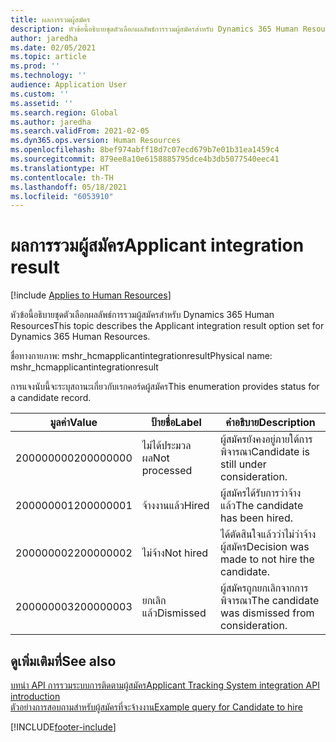 ```yaml
---
title: ผลการรวมผู้สมัคร
description: หัวข้อนี้อธิบายชุดตัวเลือกผลลัพธ์การรวมผู้สมัครสำหรับ Dynamics 365 Human Resources
author: jaredha
ms.date: 02/05/2021
ms.topic: article
ms.prod: ''
ms.technology: ''
audience: Application User
ms.custom: ''
ms.assetid: ''
ms.search.region: Global
ms.author: jaredha
ms.search.validFrom: 2021-02-05
ms.dyn365.ops.version: Human Resources
ms.openlocfilehash: 8bef974abff18d7c07ecd679b7e01b31ea1459c4
ms.sourcegitcommit: 879ee8a10e6158885795dce4b3db5077540eec41
ms.translationtype: HT
ms.contentlocale: th-TH
ms.lasthandoff: 05/18/2021
ms.locfileid: "6053910"
---
```

# <a name="applicant-integration-result"></a><span data-ttu-id="7a9b9-103">ผลการรวมผู้สมัคร</span><span class="sxs-lookup"><span data-stu-id="7a9b9-103">Applicant integration result</span></span>

[!include [Applies to Human Resources](../includes/applies-to-hr.md)]

<span data-ttu-id="7a9b9-104">หัวข้อนี้อธิบายชุดตัวเลือกผลลัพธ์การรวมผู้สมัครสำหรับ Dynamics 365 Human Resources</span><span class="sxs-lookup"><span data-stu-id="7a9b9-104">This topic describes the Applicant integration result option set for Dynamics 365 Human Resources.</span></span>

<span data-ttu-id="7a9b9-105">ชื่อทางกายภาพ: mshr_hcmapplicantintegrationresult</span><span class="sxs-lookup"><span data-stu-id="7a9b9-105">Physical name: mshr_hcmapplicantintegrationresult</span></span>

<span data-ttu-id="7a9b9-106">การแจงนับนี้จะระบุสถานะเกี่ยวกับเรกคอร์ดผู้สมัคร</span><span class="sxs-lookup"><span data-stu-id="7a9b9-106">This enumeration provides status for a candidate record.</span></span>

| <span data-ttu-id="7a9b9-107">มูลค่า</span><span class="sxs-lookup"><span data-stu-id="7a9b9-107">Value</span></span> | <span data-ttu-id="7a9b9-108">ป้ายชื่อ</span><span class="sxs-lookup"><span data-stu-id="7a9b9-108">Label</span></span> | <span data-ttu-id="7a9b9-109">คำอธิบาย</span><span class="sxs-lookup"><span data-stu-id="7a9b9-109">Description</span></span> |
| --- | --- | --- |
| <span data-ttu-id="7a9b9-110">200000000</span><span class="sxs-lookup"><span data-stu-id="7a9b9-110">200000000</span></span> | <span data-ttu-id="7a9b9-111">ไม่ได้ประมวลผล</span><span class="sxs-lookup"><span data-stu-id="7a9b9-111">Not processed</span></span> | <span data-ttu-id="7a9b9-112">ผู้สมัครยังคงอยู่ภายใต้การพิจารณา</span><span class="sxs-lookup"><span data-stu-id="7a9b9-112">Candidate is still under consideration.</span></span> |
| <span data-ttu-id="7a9b9-113">200000001</span><span class="sxs-lookup"><span data-stu-id="7a9b9-113">200000001</span></span> | <span data-ttu-id="7a9b9-114">จ้างงานแล้ว</span><span class="sxs-lookup"><span data-stu-id="7a9b9-114">Hired</span></span> | <span data-ttu-id="7a9b9-115">ผู้สมัครได้รับการว่าจ้างแล้ว</span><span class="sxs-lookup"><span data-stu-id="7a9b9-115">The candidate has been hired.</span></span> |
| <span data-ttu-id="7a9b9-116">200000002</span><span class="sxs-lookup"><span data-stu-id="7a9b9-116">200000002</span></span> | <span data-ttu-id="7a9b9-117">ไม่จ้าง</span><span class="sxs-lookup"><span data-stu-id="7a9b9-117">Not hired</span></span> | <span data-ttu-id="7a9b9-118">ได้ตัดสินใจแล้วว่าไม่ว่าจ้างผู้สมัคร</span><span class="sxs-lookup"><span data-stu-id="7a9b9-118">Decision was made to not hire the candidate.</span></span> |
| <span data-ttu-id="7a9b9-119">200000003</span><span class="sxs-lookup"><span data-stu-id="7a9b9-119">200000003</span></span> | <span data-ttu-id="7a9b9-120">ยกเลิกแล้ว</span><span class="sxs-lookup"><span data-stu-id="7a9b9-120">Dismissed</span></span> | <span data-ttu-id="7a9b9-121">ผู้สมัครถูกยกเลิกจากการพิจารณา</span><span class="sxs-lookup"><span data-stu-id="7a9b9-121">The candidate was dismissed from consideration.</span></span> |

## <a name="see-also"></a><span data-ttu-id="7a9b9-122">ดูเพิ่มเติมที่</span><span class="sxs-lookup"><span data-stu-id="7a9b9-122">See also</span></span>

[<span data-ttu-id="7a9b9-123">บทนํา API การรวมระบบการติดตามผู้สมัคร</span><span class="sxs-lookup"><span data-stu-id="7a9b9-123">Applicant Tracking System integration API introduction</span></span>](hr-admin-integration-ats-api-introduction.md)<br>
[<span data-ttu-id="7a9b9-124">ตัวอย่างการสอบถามสำหรับผู้สมัครที่จะจ้างงาน</span><span class="sxs-lookup"><span data-stu-id="7a9b9-124">Example query for Candidate to hire</span></span>](hr-admin-integration-ats-api-candidate-to-hire-example-query.md)


[!INCLUDE[footer-include](../includes/footer-banner.md)]